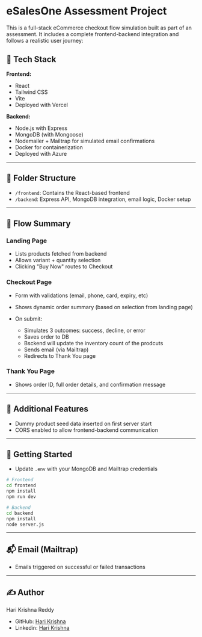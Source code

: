 # eSalesOne Assessment Project

This is a full-stack eCommerce checkout flow simulation built as part of an assessment. It includes a complete frontend-backend integration and follows a realistic user journey:

## 🔧 Tech Stack

**Frontend:**

* React 
* Tailwind CSS
* Vite
* Deployed with Vercel

**Backend:**

* Node.js with Express
* MongoDB (with Mongoose)
* Nodemailer + Mailtrap for simulated email confirmations
* Docker for containerization
* Deployed with Azure

---

## 📂 Folder Structure

* `/frontend`: Contains the React-based frontend
* `/backend`: Express API, MongoDB integration, email logic, Docker setup

---

## 🔄 Flow Summary

### Landing Page

* Lists products fetched from backend
* Allows variant + quantity selection
* Clicking "Buy Now" routes to Checkout

### Checkout Page

* Form with validations (email, phone, card, expiry, etc)
* Shows dynamic order summary (based on selection from landing page)
* On submit:

  * Simulates 3 outcomes: success, decline, or error
  * Saves order to DB
  * Bsckend will update the inventory count of the prodcuts
  * Sends email (via Mailtrap)
  * Redirects to Thank You page

### Thank You Page

* Shows order ID, full order details, and confirmation message

---

## 🧪 Additional Features

* Dummy product seed data inserted on first server start
* CORS enabled to allow frontend-backend communication

---

## 🚀 Getting Started

* Update `.env` with your MongoDB and Mailtrap credentials

```bash
# Frontend
cd frontend
npm install
npm run dev

# Backend
cd backend
npm install
node server.js
```

---

## 📬 Email (Mailtrap)

* Emails triggered on successful or failed transactions

---

## ✍️ Author

Hari Krishna Reddy

* GitHub: [Hari Krishna](https://github.com/satti-hari-krishna-reddy)
* Linkedin: [Hari Krishna](https://www.linkedin.com/in/hari-krishna-r-86659b249/)
